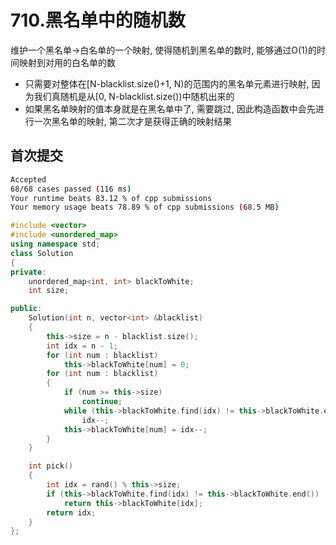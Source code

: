 # 710.黑名单中的随机数

维护一个黑名单->白名单的一个映射, 使得随机到黑名单的数时, 能够通过O(1)的时间映射到对用的白名单的数

* 只需要对整体在[N-blacklist.size()+1, N)的范围内的黑名单元素进行映射, 因为我们真随机是从[0, N-blacklist.size())中随机出来的
* 如果黑名单映射的值本身就是在黑名单中了, 需要跳过, 因此构造函数中会先进行一次黑名单的映射, 第二次才是获得正确的映射结果

## 首次提交

```sh
Accepted
68/68 cases passed (116 ms)
Your runtime beats 83.12 % of cpp submissions
Your memory usage beats 78.89 % of cpp submissions (68.5 MB)
```

```c++
#include <vector>
#include <unordered_map>
using namespace std;
class Solution
{
private:
    unordered_map<int, int> blackToWhite;
    int size;

public:
    Solution(int n, vector<int> &blacklist)
    {
        this->size = n - blacklist.size();
        int idx = n - 1;
        for (int num : blacklist)
            this->blackToWhite[num] = 0;
        for (int num : blacklist)
        {
            if (num >= this->size)
                continue;
            while (this->blackToWhite.find(idx) != this->blackToWhite.end())
                idx--;
            this->blackToWhite[num] = idx--;
        }
    }

    int pick()
    {
        int idx = rand() % this->size;
        if (this->blackToWhite.find(idx) != this->blackToWhite.end())
            return this->blackToWhite[idx];
        return idx;
    }
};
```
